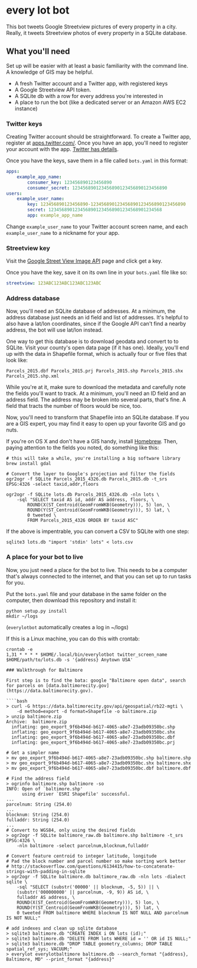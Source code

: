 # every lot bot

This bot tweets Google Streetview pictures of every property in a city. Really, it tweets Streetview photos of every property in a SQLite database.

## What you'll need

Set up will be easier with at least a basic familiarity with the command line. A knowledge of GIS may be helpful.

* A fresh Twitter account and a Twitter app, with registered keys
* A Google Streetview API token.
* A SQLite db with a row for every address you're interested in
* A place to run the bot (like a dedicated server or an Amazon AWS EC2 instance)

### Twitter keys

Creating Twitter account should be straightforward. To create a Twitter app, register at [apps.twitter.com/](http://apps.twitter.com/). Once you have an app, you'll need to register your account with the app. [Twitter has details](https://dev.twitter.com/oauth/overview/application-owner-access-tokens).

Once you have the keys, save them in a file called `bots.yaml` in this format:

```yaml
apps:
    example_app_name:
        consumer_key: 123456890123456890
        consumer_secret: 123456890123456890123456890123456890
users:
    example_user_name:
        key: 123456890123456890-123456890123456890123456890123456890
        secret: 1234568901234568901234568901234568901234568
        app: example_app_name
```

Change `example_user_name` to your Twitter account screen name, and each `example_user_name` to a nickname for your app.

### Streetview key

Visit the [Google Street View Image API](https://developers.google.com/maps/documentation/streetview/) page and click get a key.

Once you have the key, save it on its own line in your `bots.yaml` file like so:
```yaml
streetview: 123ABC123ABC123ABC123ABC
```

### Address database

Now, you'll need an SQLite database of addresses. At a minimum, the address database just needs an id field and list of addresses. It's helpful to also have a lat/lon coordinates, since if the Google API can't find a nearby address, the bot will use lat/lon instead.

One way to get this database is to download geodata and convert to to SQLite. Visit your county's open data page (if it has one). Ideally, you'll end up with the data in Shapefile format, which is actually four or five files that look like:
```
Parcels_2015.dbf Parcels_2015.prj Parcels_2015.shp Parcels_2015.shx Parcels_2015.shp.xml
```

While you're at it, make sure to download the metadata and carefully note the fields you'll want to track. At a minimum, you'll need an ID field and an address field. The address may be broken into several parts, that's fine. A field that tracts the number of floors would be nice, too.

Now, you'll need to transform that Shapefile into an SQLite database. If you are a GIS expert, you may find it easy to open up your favorite GIS and go nuts. 

If you're on OS X and don't have a GIS handy, install [Homebrew](http://brew.sh). Then, paying attention to the fields you noted, do something like this:

````
# this will take a while, you're installing a big software library
brew install gdal

# Convert the layer to Google's projection and filter the fields
ogr2ogr -f SQLite Parcels_2015_4326.db Parcels_2015.db -t_srs EPSG:4326 -select taxid,addr,floors

ogr2ogr -f SQLite lots.db Parcels_2015_4326.db -nln lots \
    -sql "SELECT taxid AS id, addr AS address, floors, \
        ROUND(X(ST_Centroid(GeomFromWKB(Geometry))), 5) lon, \
        ROUND(Y(ST_Centroid(GeomFromWKB(Geometry))), 5) lat, \
        0 tweeted \
        FROM Parcels_2015_4326 ORDER BY taxid ASC"
````

If the above is impentrable, you can convert a CSV to SQLite with one step:
````
sqlite3 lots.db "import 'stdin' lots" < lots.csv
````

### A place for your bot to live

Now, you just need a place for the bot to live. This needs to be a computer that's always connected to the internet, and that you can set up to run tasks for you.

Put the `bots.yaml` file and your database in the same folder on the computer, then download this repository and install it:
```
python setup.py install
mkdir ~/logs
```

(`everylotbot` automatically creates a log in ~/logs)

If this is a Linux machine, you can do this with crontab:
```
crontab -e
1,31 * * * * $HOME/.local/bin/everylotbot twitter_screen_name $HOME/path/to/lots.db -s '{address} Anytown USA'

### Walkthrough for Baltimore

First step is to find the bata: google "Baltimore open data", search for parcels on [data.baltimorecity.gov](https://data.baltimorecity.gov).

````bash
> curl -G https://data.baltimorecity.gov/api/geospatial/rb22-mgti \
    -d method=export -d format=Shapefile -o baltimore.zip
> unzip baltimore.zip
Archive:  baltimore.zip
  inflating: geo_export_9f6b494d-b617-4065-a8e7-23adb09350bc.shp  
  inflating: geo_export_9f6b494d-b617-4065-a8e7-23adb09350bc.shx  
  inflating: geo_export_9f6b494d-b617-4065-a8e7-23adb09350bc.dbf  
  inflating: geo_export_9f6b494d-b617-4065-a8e7-23adb09350bc.prj

# Get a simpler name
> mv geo_export_9f6b494d-b617-4065-a8e7-23adb09350bc.shp baltimore.shp
> mv geo_export_9f6b494d-b617-4065-a8e7-23adb09350bc.shx baltimore.shx
> mv geo_export_9f6b494d-b617-4065-a8e7-23adb09350bc.dbf baltimore.dbf

# Find the address field
> ogrinfo baltimore.shp baltimore -so
INFO: Open of `baltimore.shp'
      using driver `ESRI Shapefile' successful.
...
parcelnum: String (254.0)
...
blocknum: String (254.0)
fulladdr: String (254.0)
...
# Convert to WGS84, only using the desired fields
> ogr2ogr -f SQLite baltimore_raw.db baltimore.shp baltimore -t_srs EPSG:4326 \
    -nln baltimore -select parcelnum,blocknum,fulladdr

# Convert feature centroid to integer latitude, longitude
# Pad the block number and parcel number so make sorting work better
# http://stackoverflow.com/questions/6134415/how-to-concatenate-strings-with-padding-in-sqlite
> ogr2ogr -f SQLite baltimore.db baltimore_raw.db -nln lots -dialect sqlite \
    -sql "SELECT (substr('00000' || blocknum, -5, 5)) || \
    (substr('000000000' || parcelnum, -9, 9)) AS id, \
    fulladdr AS address, \
    ROUND(X(ST_Centroid(GeomFromWKB(Geometry))), 5) lon, \
    ROUND(Y(ST_Centroid(GeomFromWKB(Geometry))), 5) lat, \
    0 tweeted FROM baltimore WHERE blocknum IS NOT NULL AND parcelnum IS NOT NULL;"

# add indexes and clean up sqlite database
> sqlite3 baltimore.db "CREATE INDEX i ON lots (id);"
> sqlite3 baltimore.db "DELETE FROM lots WHERE id = '' OR id IS NULL;"
> sqlite3 baltimore.db "DROP TABLE geometry_columns; DROP TABLE spatial_ref_sys; VACUUM;"
> everylot everylotbaltimore baltimore.db --search_format "{address}, Baltimore, MD" --print_format "{address}"
````
